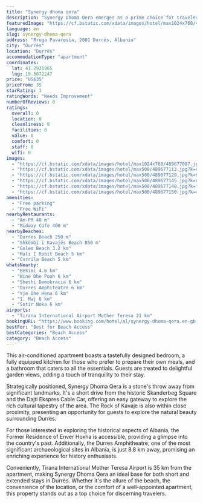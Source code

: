 ```yaml
---
title: "Synergy dhoma qera"
description: "Synergy Dhoma Qera emerges as a prime choice for travelers seeking comfort and convenience in Durrës."
featuredImage: "https://cf.bstatic.com/xdata/images/hotel/max1024x768/489677087.jpg?k=7cc8338571079fbd3cac92320e24f928d270a125386b93017225f524715c1eac&o=&hp=1"
language: en
slug: synergy-dhoma-qera
address: "Rruga Pavaresia, 2001 Durrës, Albania"
city: "Durrës"
location: "Durrës"
accommodationType: "apartment"
coordinates:
  lat: 41.2931965
  lng: 19.5072247
price: "US$35"
priceFrom: 35
starRating: 3
ratingWords: "Needs Improvement"
numberOfReviews: 0
ratings:
  overall: 0
  location: 0
  cleanliness: 0
  facilities: 0
  value: 0
  comfort: 0
  staff: 0
  wifi: 0
images:
  - "https://cf.bstatic.com/xdata/images/hotel/max1024x768/489677087.jpg?k=7cc8338571079fbd3cac92320e24f928d270a125386b93017225f524715c1eac&o=&hp=1"
  - "https://cf.bstatic.com/xdata/images/hotel/max500/489677113.jpg?k=e40c21e647bd321c4d9b3b7cafd22abd8befb35cfc7be1c39e15bbadb0e774a0&o=&hp=1"
  - "https://cf.bstatic.com/xdata/images/hotel/max500/489677129.jpg?k=93f80b144019f6934ce830160251e67aaea8a822f77114e29e4f8edfd7a2be12&o=&hp=1"
  - "https://cf.bstatic.com/xdata/images/hotel/max500/489677145.jpg?k=d25d4150062aa2ca49f9ad7cef090c1ae00edfd5cc6f71617769ccc1ddd51a98&o=&hp=1"
  - "https://cf.bstatic.com/xdata/images/hotel/max500/489677148.jpg?k=f438e4ff49e4aaf5407ea49b72d8ddd634c7cce54088039fe78c4d46086dbd37&o=&hp=1"
  - "https://cf.bstatic.com/xdata/images/hotel/max500/489677150.jpg?k=4a8cfd8e48cca88638925dd07a6b3cfc521d2c9e6c54f830f1666e77f4d351a2&o=&hp=1"
amenities:
  - "Free parking"
  - "Free WiFi"
nearbyRestaurants:
  - "Am-PM 40 m"
  - "Midway Cafe 400 m"
nearbyBeaches:
  - "Durres Beach 250 m"
  - "Shkëmbi i Kavajës Beach 850 m"
  - "Golem Beach 3.2 km"
  - "Mali I Robit Beach 5 km"
  - "Currila Beach 5 km"
whatsNearby:
  - "Bekimi 4.6 km"
  - "Wine Dhe Pooh 6 km"
  - "Sheshi Demokracia 6 km"
  - "Durres Amphiteatre 6 km"
  - "Yje Dhe Hena 6 km"
  - "1. Maj 6 km"
  - "Sotir Noka 6 km"
airports:
  - "Tirana International Airport Mother Teresa 21 km"
bookingURL: "https://www.booking.com/hotel/al/synergy-dhoma-qera.en-gb.html?aid=8035640"
bestFor: "Best for Beach Access"
bestCategories: "Beach Access"
category: "Beach Access"
---
```


This air-conditioned apartment boasts a tastefully designed bedroom, a fully equipped kitchen for those who prefer to prepare their own meals, and a bathroom that caters to all the essentials. Guests are treated to delightful garden views, adding a touch of tranquility to their stay.

Strategically positioned, Synergy Dhoma Qera is a stone's throw away from significant landmarks. It's a short drive from the historic Skanderbeg Square and the Dajti Ekspres Cable Car, offering an easy gateway to explore the rich cultural tapestry of the area. The Rock of Kavaje is also within close proximity, presenting an opportunity for guests to explore the natural beauty surrounding Durrës.

For those interested in exploring the historical aspects of Albania, the Former Residence of Enver Hoxha is accessible, providing a glimpse into the country's past. Additionally, the Durres Amphitheatre, one of the most significant archaeological sites in Albania, is just 8.8 km away, promising an enriching experience for history enthusiasts.

Conveniently, Tirana International Mother Teresa Airport is 35 km from the apartment, making Synergy Dhoma Qera an ideal base for both short and extended stays in Durrës. Whether it's the allure of the beach, the convenience of the location, or the comfort of a well-appointed apartment, this property stands out as a top choice for discerning travelers.